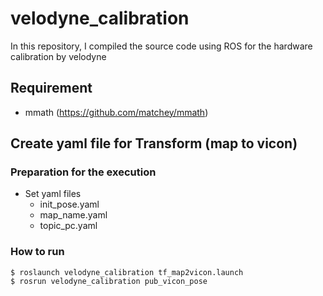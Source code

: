 # velodyne_calibration
In this repository, I compiled the source code using ROS for the hardware calibration by velodyne

## Requirement
- mmath (https://github.com/matchey/mmath)

## Create yaml file for Transform (map to vicon)
### Preparation for the execution
- Set yaml files
	- init_pose.yaml
	- map_name.yaml
	- topic_pc.yaml

### How to run
```
$ roslaunch velodyne_calibration tf_map2vicon.launch
$ rosrun velodyne_calibration pub_vicon_pose
```

